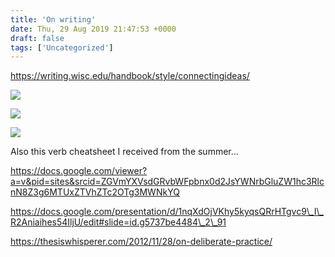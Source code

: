 ```yaml
---
title: 'On writing'
date: Thu, 29 Aug 2019 21:47:53 +0000
draft: false
tags: ['Uncategorized']
---
```


https://writing.wisc.edu/handbook/style/connectingideas/

![](https://statsandotherthings.files.wordpress.com/2019/08/image-9.png?w=588)

![](https://statsandotherthings.files.wordpress.com/2019/08/image-11.png?w=516)

![](https://statsandotherthings.files.wordpress.com/2019/08/image-10.png?w=610)

Also this verb cheatsheet I received from the summer...

https://docs.google.com/viewer?a=v&pid=sites&srcid=ZGVmYXVsdGRvbWFpbnx0d2JsYWNrbGluZW1hc3RlcnN8Z3g6MTUxZTVhZTc2OTg3MWNkYQ

https://docs.google.com/presentation/d/1nqXdOjVKhy5kyqsQRrHTgvc9\_I\_R2Aniaihes54IljU/edit#slide=id.g5737be4484\_2\_91

https://thesiswhisperer.com/2012/11/28/on-deliberate-practice/
